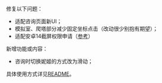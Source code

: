 修复以下问题：

- 适配咨询页面新UI；
- 模拟室、爬塔部分减少固定坐标点击（改动很少别抱有期望）；
- 适配安卓14截屏权限申请（[参考](https://github.com/kkevsekk1/AutoX/issues/772#issuecomment-2070098859)）

新增功能或内容：

- 咨询时切换妮姬的方式改为滑动；

具体使用方式详见[README](https://github.com/Zebartin/autoxjs-scripts/blob/master/NIKKE/README.md)。
